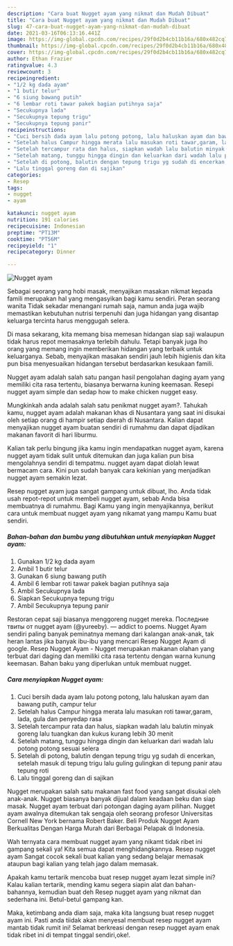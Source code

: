 ```yaml
---
description: "Cara buat Nugget ayam yang nikmat dan Mudah Dibuat"
title: "Cara buat Nugget ayam yang nikmat dan Mudah Dibuat"
slug: 47-cara-buat-nugget-ayam-yang-nikmat-dan-mudah-dibuat
date: 2021-03-16T06:13:16.441Z
image: https://img-global.cpcdn.com/recipes/29f0d2b4cb11b16a/680x482cq70/nugget-ayam-foto-resep-utama.jpg
thumbnail: https://img-global.cpcdn.com/recipes/29f0d2b4cb11b16a/680x482cq70/nugget-ayam-foto-resep-utama.jpg
cover: https://img-global.cpcdn.com/recipes/29f0d2b4cb11b16a/680x482cq70/nugget-ayam-foto-resep-utama.jpg
author: Ethan Frazier
ratingvalue: 4.3
reviewcount: 3
recipeingredient:
- "1/2 kg dada ayam"
- "1 butir telur"
- "6 siung bawang putih"
- "6 lembar roti tawar pakek bagian putihnya saja"
- "Secukupnya lada"
- "Secukupnya tepung trigu"
- "Secukupnya tepung panir"
recipeinstructions:
- "Cuci bersih dada ayam lalu potong potong, lalu haluskan ayam dan bawang putih, campur telur"
- "Setelah halus Campur hingga merata lalu masukan roti tawar,garam, lada, gula dan penyedap rasa"
- "Setelah tercampur rata dan halus, siapkan wadah lalu balutin minyak goreng lalu tuangkan dan kukus kurang lebih 30 menit"
- "Setelah matang, tunggu hingga dingin dan keluarkan dari wadah lalu potong potong sesuai selera"
- "Setelah di potong, balutin dengan tepung trigu yg sudah di encerkan, setelah masuk di tepung trigu lalu guling gulingkan di tepung panir atau tepung roti"
- "Lalu tinggal goreng dan di sajikan"
categories:
- Resep
tags:
- nugget
- ayam

katakunci: nugget ayam 
nutrition: 191 calories
recipecuisine: Indonesian
preptime: "PT13M"
cooktime: "PT56M"
recipeyield: "1"
recipecategory: Dinner

---
```



![Nugget ayam](https://img-global.cpcdn.com/recipes/29f0d2b4cb11b16a/680x482cq70/nugget-ayam-foto-resep-utama.jpg)

Sebagai seorang yang hobi masak, menyajikan masakan nikmat kepada famili merupakan hal yang mengasyikan bagi kamu sendiri. Peran seorang  wanita Tidak sekadar menangani rumah saja, namun anda juga wajib memastikan kebutuhan nutrisi terpenuhi dan juga hidangan yang disantap keluarga tercinta harus menggugah selera.

Di masa  sekarang, kita memang bisa memesan hidangan siap saji walaupun tidak harus repot memasaknya terlebih dahulu. Tetapi banyak juga lho orang yang memang ingin memberikan hidangan yang terbaik untuk keluarganya. Sebab, menyajikan masakan sendiri jauh lebih higienis dan kita pun bisa menyesuaikan hidangan tersebut berdasarkan kesukaan famili. 

Nugget ayam adalah salah satu pangan hasil pengolahan daging ayam yang memiliki cita rasa tertentu, biasanya berwarna kuning keemasan. Resepi nugget ayam simple dan sedap how to make chicken nugget easy.

Mungkinkah anda adalah salah satu penikmat nugget ayam?. Tahukah kamu, nugget ayam adalah makanan khas di Nusantara yang saat ini disukai oleh setiap orang di hampir setiap daerah di Nusantara. Kalian dapat menyajikan nugget ayam buatan sendiri di rumahmu dan dapat dijadikan makanan favorit di hari liburmu.

Kalian tak perlu bingung jika kamu ingin mendapatkan nugget ayam, karena nugget ayam tidak sulit untuk ditemukan dan juga kalian pun bisa mengolahnya sendiri di tempatmu. nugget ayam dapat diolah lewat bermacam cara. Kini pun sudah banyak cara kekinian yang menjadikan nugget ayam semakin lezat.

Resep nugget ayam juga sangat gampang untuk dibuat, lho. Anda tidak usah repot-repot untuk membeli nugget ayam, sebab Anda bisa membuatnya di rumahmu. Bagi Kamu yang ingin menyajikannya, berikut cara untuk membuat nugget ayam yang nikamat yang mampu Kamu buat sendiri.

<!--inarticleads1-->

##### Bahan-bahan dan bumbu yang dibutuhkan untuk menyiapkan Nugget ayam:

1. Gunakan 1/2 kg dada ayam
1. Ambil 1 butir telur
1. Gunakan 6 siung bawang putih
1. Ambil 6 lembar roti tawar pakek bagian putihnya saja
1. Ambil Secukupnya lada
1. Siapkan Secukupnya tepung trigu
1. Ambil Secukupnya tepung panir


Restoran cepat saji biasanya menggoreng nugget mereka. Последние твиты от nugget ayam (@yureeby). — addict to poems. Nugget Ayam sendiri paling banyak peminatnya memang dari kalangan anak-anak, tak heran lantas jika banyak ibu-ibu yang mencari Resep Nugget Ayam di google. Resep Nugget Ayam - Nugget merupakan makanan olahan yang terbuat dari daging dan memiliki cita rasa tertentu dengan warna kunung keemasan. Bahan baku yang diperlukan untuk membuat nugget. 

<!--inarticleads2-->

##### Cara menyiapkan Nugget ayam:

1. Cuci bersih dada ayam lalu potong potong, lalu haluskan ayam dan bawang putih, campur telur
1. Setelah halus Campur hingga merata lalu masukan roti tawar,garam, lada, gula dan penyedap rasa
1. Setelah tercampur rata dan halus, siapkan wadah lalu balutin minyak goreng lalu tuangkan dan kukus kurang lebih 30 menit
1. Setelah matang, tunggu hingga dingin dan keluarkan dari wadah lalu potong potong sesuai selera
1. Setelah di potong, balutin dengan tepung trigu yg sudah di encerkan, setelah masuk di tepung trigu lalu guling gulingkan di tepung panir atau tepung roti
1. Lalu tinggal goreng dan di sajikan


Nugget merupakan salah satu makanan fast food yang sangat disukai oleh anak-anak. Nugget biasanya banyak dijual dalam keadaan beku dan siap masak. Nugget ayam terbuat dari potongan daging ayam pilihan. Nugget ayam awalnya ditemukan tak sengaja oleh seorang profesor Universitas Cornell New York bernama Robert Baker. Beli Produk Nugget Ayam Berkualitas Dengan Harga Murah dari Berbagai Pelapak di Indonesia. 

Wah ternyata cara membuat nugget ayam yang nikamt tidak ribet ini gampang sekali ya! Kita semua dapat menghidangkannya. Resep nugget ayam Sangat cocok sekali buat kalian yang sedang belajar memasak ataupun bagi kalian yang telah jago dalam memasak.

Apakah kamu tertarik mencoba buat resep nugget ayam lezat simple ini? Kalau kalian tertarik, mending kamu segera siapin alat dan bahan-bahannya, kemudian buat deh Resep nugget ayam yang nikmat dan sederhana ini. Betul-betul gampang kan. 

Maka, ketimbang anda diam saja, maka kita langsung buat resep nugget ayam ini. Pasti anda tiidak akan menyesal membuat resep nugget ayam mantab tidak rumit ini! Selamat berkreasi dengan resep nugget ayam enak tidak ribet ini di tempat tinggal sendiri,oke!.

